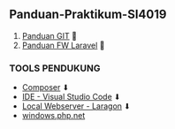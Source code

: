 ## Panduan-Praktikum-SI4019

1. [Panduan GIT](https://github.com/SI4019/Panduan-Praktikum-SI4019/tree/main/1-Panduan-GIT) 📒
2. [Panduan FW Laravel](https://github.com/SI4019/Panduan-Praktikum-SI4019/tree/main/2-Fw-Laravel) 📕

### TOOLS PENDUKUNG

- [Composer](https://getcomposer.org/Composer-Setup.exe) ⬇
- [IDE - Visual Studio Code](https://code.visualstudio.com/) ⬇
- [Local Webserver - Laragon](https://github.com/leokhoa/laragon/releases/download/5.0.0/laragon-wamp.exe) ⬇
- [windows.php.net](https://windows.php.net/downloads/releases/)
